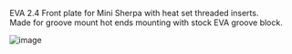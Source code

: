EVA 2.4 Front plate for Mini Sherpa with heat set threaded inserts.     
Made for groove mount hot ends mounting with stock EVA groove block.       

![image](/Images/EVA_2_4_Front_Plate__Mini_SHerpa_Heatset.png)

